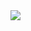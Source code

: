 <!--
**DorenCalliku/DorenCalliku** is a ✨ _special_ ✨ repository because its `README.md` (this file) appears on your GitHub profile.

Here are some ideas to get you started:

- 🔭 I’m currently working on ...
- 🌱 I’m currently learning ...
- 👯 I’m looking to collaborate on ...
- 🤔 I’m looking for help with ...
- 💬 Ask me about ...
- 📫 How to reach me: ...
- 😄 Pronouns: ...
- ⚡ Fun fact: ...
-->

<a href="https://github.com/DorenCalliku">
<img align="left" src="https://github-readme-stats.vercel.app/api?username=DorenCalliku&count_private=true&show_icons=true&theme=shades-of-purple" />
</a>
